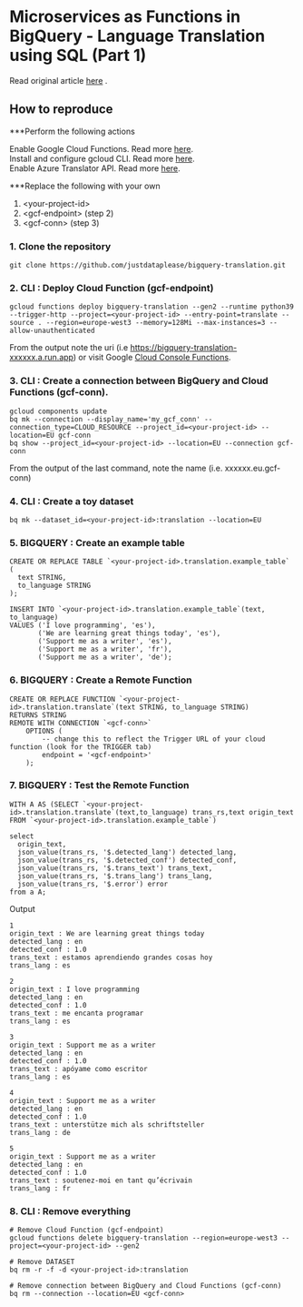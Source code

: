 # Microservices as Functions in BigQuery - Language Translation using SQL (Part 1)

Read original
article [here](https://medium.com/geekculture/microservices-as-functions-in-bigquery-language-translation-using-sql-part-1-bd875b291338)
.

## How to reproduce

***Perform the following actions

Enable Google Cloud Functions. Read more [here](https://cloud.google.com/functions/docs/create-deploy-gcloud). \
Install and configure gcloud CLI. Read more [here](https://cloud.google.com/functions/docs/create-deploy-gcloud). \
Enable Azure Translator API. Read
more [here](https://learn.microsoft.com/en-us/azure/cognitive-services/translator/translator-text-apis?tabs=csharp).

***Replace the following with your own

1) \<your-project-id>
2) \<gcf-endpoint> (step 2)
3) \<gcf-conn> (step 3)

### 1. Clone the repository

    git clone https://github.com/justdataplease/bigquery-translation.git

### 2. CLI : Deploy Cloud Function (gcf-endpoint)

    gcloud functions deploy bigquery-translation --gen2 --runtime python39 --trigger-http --project=<your-project-id> --entry-point=translate --source . --region=europe-west3 --memory=128Mi --max-instances=3 --allow-unauthenticated

From the output note the uri  <gcf-endpoint> (i.e https://bigquery-translation-xxxxxx.a.run.app)
or visit Google [Cloud Console Functions](https://console.cloud.google.com/functions/list?project=).

### 3. CLI : Create a connection between BigQuery and Cloud Functions (gcf-conn).

    gcloud components update
    bq mk --connection --display_name='my_gcf_conn' --connection_type=CLOUD_RESOURCE --project_id=<your-project-id> --location=EU gcf-conn
    bq show --project_id=<your-project-id> --location=EU --connection gcf-conn

From the output of the last command, note the name <gcf-conn-name> (i.e. xxxxxx.eu.gcf-conn)

### 4. CLI : Create a toy dataset

    bq mk --dataset_id=<your-project-id>:translation --location=EU

### 5. BIGQUERY : Create an example table

    CREATE OR REPLACE TABLE `<your-project-id>.translation.example_table` (
      text STRING,
      to_language STRING
    );
    
    INSERT INTO `<your-project-id>.translation.example_table`(text, to_language)
    VALUES ('I love programming', 'es'),
           ('We are learning great things today', 'es'),
           ('Support me as a writer', 'es'),
           ('Support me as a writer', 'fr'),
           ('Support me as a writer', 'de');

### 6. BIGQUERY : Create a Remote Function

    CREATE OR REPLACE FUNCTION `<your-project-id>.translation.translate`(text STRING, to_language STRING)
    RETURNS STRING
    REMOTE WITH CONNECTION `<gcf-conn>`
        OPTIONS (
            -- change this to reflect the Trigger URL of your cloud function (look for the TRIGGER tab)
            endpoint = '<gcf-endpoint>'
        );

### 7. BIGQUERY : Test the Remote Function

    WITH A AS (SELECT `<your-project-id>.translation.translate`(text,to_language) trans_rs,text origin_text FROM `<your-project-id>.translation.example_table`)
    
    select
      origin_text,
      json_value(trans_rs, '$.detected_lang') detected_lang,
      json_value(trans_rs, '$.detected_conf') detected_conf,
      json_value(trans_rs, '$.trans_text') trans_text,
      json_value(trans_rs, '$.trans_lang') trans_lang,
      json_value(trans_rs, '$.error') error
    from a A;
    
Output 

    1
    origin_text : We are learning great things today
    detected_lang : en
    detected_conf : 1.0
    trans_text : estamos aprendiendo grandes cosas hoy
    trans_lang : es

    2
    origin_text : I love programming
    detected_lang : en
    detected_conf : 1.0
    trans_text : me encanta programar
    trans_lang : es

    3
    origin_text : Support me as a writer
    detected_lang : en
    detected_conf : 1.0
    trans_text : apóyame como escritor
    trans_lang : es

    4
    origin_text : Support me as a writer
    detected_lang : en
    detected_conf : 1.0
    trans_text : unterstütze mich als schriftsteller
    trans_lang : de

    5
    origin_text : Support me as a writer
    detected_lang : en
    detected_conf : 1.0
    trans_text : soutenez-moi en tant qu’écrivain
    trans_lang : fr

### 8. CLI : Remove everything

    # Remove Cloud Function (gcf-endpoint)
    gcloud functions delete bigquery-translation --region=europe-west3 --project=<your-project-id> --gen2

    # Remove DATASET
    bq rm -r -f -d <your-project-id>:translation

    # Remove connection between BigQuery and Cloud Functions (gcf-conn)
    bq rm --connection --location=EU <gcf-conn>